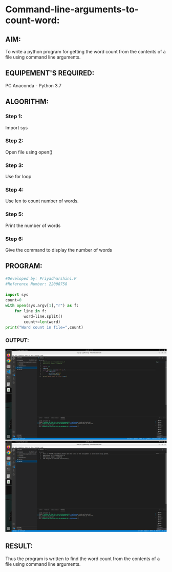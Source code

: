 # Command-line-arguments-to-count-word:
## AIM:
To write a python program for getting the word count from the contents of a file using command line arguments.
## EQUIPEMENT'S REQUIRED: 
PC
Anaconda - Python 3.7
## ALGORITHM: 
### Step 1:
Import sys
### Step 2: 
Open file using open()
### Step 3: 
Use for loop
### Step 4:  
Use len to count number of words.
### Step 5: 
Print the number of words
### Step 6: 
Give the command to display the number of words
## PROGRAM:
``` python
#Developed by: Priyadharshini.P
#Reference Number: 22008758

import sys
count=0
with open(sys.argv[1],"r") as f:
    for line in f:
        word=line.split()
        count+=len(word)
print("Word count in file=",count)

```
### OUTPUT:
![](./clwc1.png)
![](./clwc2.png)


## RESULT:
Thus the program is written to find the word count from the contents of a file using command line arguments.
